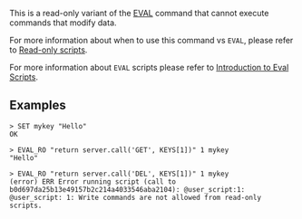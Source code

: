 This is a read-only variant of the [EVAL](eval.md) command that cannot execute commands that modify data.

For more information about when to use this command vs `EVAL`, please refer to [Read-only scripts](../topics/programmability.md#read-only-scripts).

For more information about `EVAL` scripts please refer to [Introduction to Eval Scripts](../topics/eval-intro.md).

## Examples

```
> SET mykey "Hello"
OK

> EVAL_RO "return server.call('GET', KEYS[1])" 1 mykey
"Hello"

> EVAL_RO "return server.call('DEL', KEYS[1])" 1 mykey
(error) ERR Error running script (call to b0d697da25b13e49157b2c214a4033546aba2104): @user_script:1: @user_script: 1: Write commands are not allowed from read-only scripts.
```
